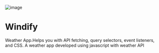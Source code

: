 ![image](https://user-images.githubusercontent.com/65905342/168586614-eca1443a-488f-4261-8ab1-65b759f33876.png)

# Windify
Weather App.Helps you with API fetching, query selectors, event listeners, and CSS.
A weather app developed using javascript with weather API
